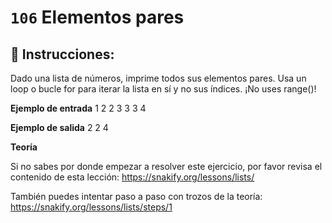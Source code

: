  # `106` Elementos pares

## 📝 Instrucciones:

Dado una lista de números, imprime todos sus elementos pares. Usa un loop o bucle for para iterar la lista en sí y no sus índices. 
¡No uses range()!

**Ejemplo de entrada**
1 2 2 3 3 3 4

**Ejemplo de salida**
2 2 4

**Teoría**

Si no sabes por donde empezar a resolver este ejercicio, por favor revisa el contenido de esta lección:
https://snakify.org/lessons/lists/

También puedes intentar paso a paso con trozos de la teoría:
https://snakify.org/lessons/lists/steps/1